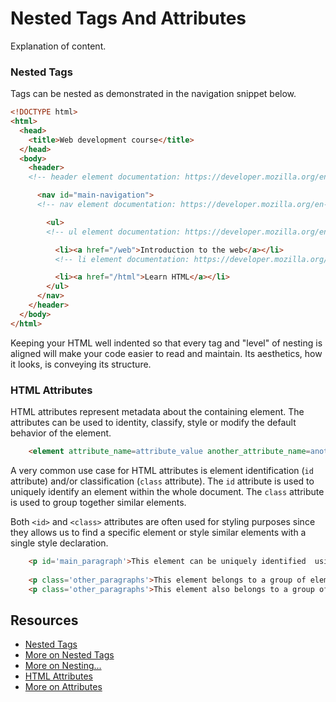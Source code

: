# Nested Tags And Attributes

Explanation of content.
<!--adding this so it lets me submit-->
### Nested Tags

Tags can be nested as demonstrated in the navigation snippet below.

```html
<!DOCTYPE html>
<html>
  <head>
    <title>Web development course</title>
  </head>
  <body>
    <header>
    <!-- header element documentation: https://developer.mozilla.org/en-US/docs/Web/HTML/Element/header -->

      <nav id="main-navigation">
      <!-- nav element documentation: https://developer.mozilla.org/en-US/docs/Web/HTML/Element/nav -->

        <ul>
        <!-- ul element documentation: https://developer.mozilla.org/en-US/docs/Web/HTML/Element/ul -->

          <li><a href="/web">Introduction to the web</a></li>
          <!-- li element documentation: https://developer.mozilla.org/en-US/docs/Web/HTML/Element/li -->

          <li><a href="/html">Learn HTML</a></li>
        </ul>
      </nav>
    </header>
  </body>
</html>
```

Keeping your HTML well indented so that every tag and "level" of nesting is
aligned will make your code easier to read and maintain. Its aesthetics, how it
looks, is conveying its structure.

### HTML Attributes

HTML attributes represent metadata about the containing element.  The
attributes can be used to identity, classify, style or modify the default
behavior of the element.

```html
	<element attribute_name=attribute_value another_attribute_name=another_attribute_value></element>
```

A very common use case for HTML attributes is element identification (`id`
attribute) and/or classification (`class` attribute). The `id` attribute is
used to uniquely identify an element within the whole document. The `class`
attribute is used to group together similar elements.

Both `<id>` and `<class>` attributes are often used for styling purposes since they allows us to find a specific element or style similar elements with a single style declaration.

```html
	<p id='main_paragraph'>This element can be uniquely identified  using the 'main_paragraph' id HTML attribute</p>
	
	<p class='other_paragraphs'>This element belongs to a group of elements who share the 'other_paragraphs' HTML class attribute</p>
	<p class='other_paragraphs'>This element also belongs to a group of elements who share the 'other_paragraphs' HTML class attribute</p>
```

## Resources

* [Nested Tags](http://www.bu.edu/tech/services/cccs/websites/www/non-wordpress/start/html-introduction/syntax/nesting-tags/)
* [More on Nested Tags](https://www.thoughtco.com/nesting-html-tags-3466475)
* [More on Nesting...](http://www.iraqtimeline.com/maxdesign/basicdesign/principles/prinnest.html)
* [HTML Attributes](https://www.w3schools.com/html/html_attributes.asp)
* [More on Attributes](https://www.tutorialspoint.com/html/html_attributes.htm)
